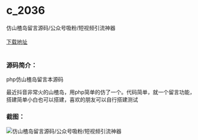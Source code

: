 # c_2036
仿山楂岛留言源码/公众号吸粉/短视频引流神器
<br/></br>
[下载地址](https://www.uuid2.com/2036.html "下载地址")
<br/></br>
<h3>源码简介：</h3>
<p>php仿山楂岛留言本源码<p>
<p>最近抖音非常火的山楂岛，用php简单的仿了一个。代码简单，就一个留言功能，搭建简单小白也可以搭建，喜欢的朋友可以自行搭建测试<p>
<h3>截图：</h3>
<img src="https://www.uuid2.com/wp-content/uploads/img/uimage/27401647830497.png" alt="仿山楂岛留言源码/公众号吸粉/短视频引流神器">
